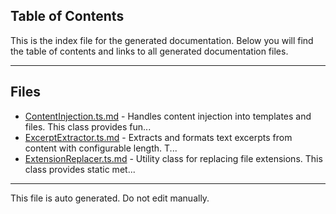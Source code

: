 ## Table of Contents

This is the index file for the generated documentation. Below you will find the table of contents and links to all generated documentation files.

---


## Files

- [ContentInjection.ts.md](ContentInjection.ts.md) - Handles content injection into templates and files. This class provides fun...
- [ExcerptExtractor.ts.md](ExcerptExtractor.ts.md) - Extracts and formats text excerpts from content with configurable length. T...
- [ExtensionReplacer.ts.md](ExtensionReplacer.ts.md) - Utility class for replacing file extensions. This class provides static met...



---

This file is auto generated. Do not edit manually.